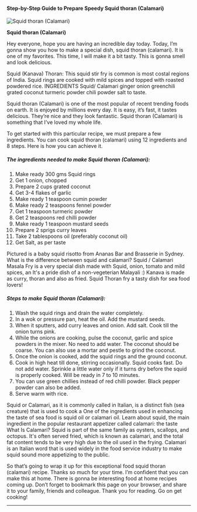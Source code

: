             

#### Step-by-Step Guide to Prepare Speedy Squid thoran (Calamari)

![Squid thoran (Calamari)](https://img-global.cpcdn.com/recipes/ceb4057b49b8e849/751x532cq70/squid-thoran-calamari-recipe-main-photo.jpg)

**Squid thoran (Calamari)**

Hey everyone, hope you are having an incredible day today. Today, I’m gonna show you how to make a special dish, squid thoran (calamari). It is one of my favorites. This time, I will make it a bit tasty. This is gonna smell and look delicious.

Squid (Kanava) Thoran: This squid stir fry is common is most costal regions of India. Squid rings are cooked with mild spices and topped with roasted powdered rice. INGREDIENTS Squid/ Calamari ginger onion greenchili grated coconut turmeric powder chili powder salt to taste.

Squid thoran (Calamari) is one of the most popular of recent trending foods on earth. It is enjoyed by millions every day. It is easy, it’s fast, it tastes delicious. They’re nice and they look fantastic. Squid thoran (Calamari) is something that I’ve loved my whole life.

To get started with this particular recipe, we must prepare a few ingredients. You can cook squid thoran (calamari) using 12 ingredients and 8 steps. Here is how you can achieve it.

##### The ingredients needed to make Squid thoran (Calamari):

1.  Make ready 300 gms Squid rings
2.  Get 1 onion, chopped
3.  Prepare 2 cups grated coconut
4.  Get 3-4 flakes of garlic
5.  Make ready 1 teaspoon cumin powder
6.  Make ready 2 teaspoons fennel powder
7.  Get 1 teaspoon turmeric powder
8.  Get 2 teaspoons red chilli powder
9.  Make ready 1 teaspoon mustard seeds
10.  Prepare 2 sprigs curry leaves
11.  Take 2 tablespoons oil (preferably coconut oil)
12.  Get Salt, as per taste

Pictured is a baby squid risotto from Ananas Bar and Brasserie in Sydney. What is the difference between squid and calamari? Squid / Calamari Masala Fry is a very special dish made with Squid, onion, tomato and mild spices, an It's a pride dish of a non-vegeterian Malayali :) Kanava is made as curry, thoran and also as fried. Squid Thoran fry a tasty dish for sea food lovers!

##### Steps to make Squid thoran (Calamari):

1.  Wash the squid rings and drain the water completely.
2.  In a wok or pressure pan, heat the oil. Add the mustard seeds.
3.  When it sputters, add curry leaves and onion. Add salt. Cook till the onion turns pink.
4.  While the onions are cooking, pulse the coconut, garlic and spice powders in the mixer. No need to add water. The coconut should be coarse. You can also use a mortar and pestle to grind the coconut.
5.  Once the onion is cooked, add the squid rings and the ground coconut.
6.  Cook in high heat till done, stirring occasionally. Squid cooks fast. Do not add water. Sprinkle a little water only if it turns dry before the squid is properly cooked. Will be ready in 7 to 10 minutes.
7.  You can use green chillies instead of red chilli powder. Black pepper powder can also be added.
8.  Serve warm with rice.

Squid or Calamari, as it is commonly called in Italian, is a distinct fish (sea creature) that is used to cook a One of the ingredients used in enhancing the taste of sea food is squid oil or calamari oil. Learn about squid, the main ingredient in the popular restaurant appetizer called calamari: the taste What Is Calamari? Squid is part of the same family as oysters, scallops, and octopus. It's often served fried, which is known as calamari, and the total fat content tends to be very high due to the oil used in the frying. Calamari is an Italian word that is used widely in the food service industry to make squid sound more appetizing to the public.

So that’s going to wrap it up for this exceptional food squid thoran (calamari) recipe. Thanks so much for your time. I’m confident that you can make this at home. There is gonna be interesting food at home recipes coming up. Don’t forget to bookmark this page on your browser, and share it to your family, friends and colleague. Thank you for reading. Go on get cooking!

* * *